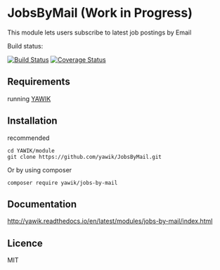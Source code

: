 JobsByMail (Work in Progress)
=============================

This module lets users subscribe to latest job postings by Email

Build status:

[![Build Status](https://api.travis-ci.org/yawik/JobsByMail.svg)](https://travis-ci.org/yawik/JobsByMail)
[![Coverage Status](https://coveralls.io/repos/github/yawik/JobsByMail/badge.svg?branch=develop)](https://coveralls.io/github/yawik/JobsByMail?branch=develop)

Requirements
------------

running [YAWIK](https://github.com/cross-solution/YAWIK)


Installation
------------

recommended

```
cd YAWIK/module
git clone https://github.com/yawik/JobsByMail.git
```

Or by using composer

```
composer require yawik/jobs-by-mail
```

Documentation
-------------

http://yawik.readthedocs.io/en/latest/modules/jobs-by-mail/index.html


Licence
-------

MIT